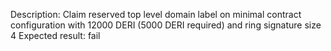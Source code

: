 Description: Claim reserved top level domain label on minimal contract configuration with 12000 DERI (5000 DERI required) and ring signature size 4
Expected result: fail